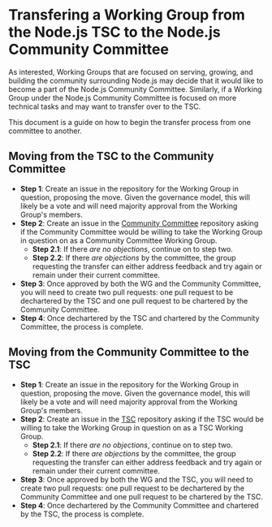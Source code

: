 # Transfering a Working Group from the Node.js TSC to the Node.js Community Committee

As interested, Working Groups that are focused on serving, growing, and building the community surrounding Node.js may decide that it would like to become a part of the Node.js Community Committee. Similarly, if a Working Group under the Node.js Community Committee is focused on more technical tasks and may want to transfer over to the TSC.

This document is a guide on how to begin the transfer process from one committee to another.

## Moving from the TSC to the Community Committee
* **Step 1**: Create an issue in the repository for the Working Group in question, proposing the move. Given the governance model, this will likely be a vote and will need majority approval from the Working Group's members.
* **Step 2**: Create an issue in the [Community Committee](https://github.com/nodejs/community-committee/issues) repository asking if the Community Committee would be willing to take the Working Group in question on as a Community Committee Working Group.
  * **Step 2.1**: If there _are no objections_, continue on to step two.
  * **Step 2.2**: If there _are objections_ by the committee, the group requesting the transfer can either address feedback and try again or remain under their current committee.
* **Step 3**: Once approved by both the WG and the Community Committee, you will need to create two pull requests: one pull request to be dechartered by the TSC and one pull request to be chartered by the Community Committee.
* **Step 4**: Once dechartered by the TSC and chartered by the Community Committee, the process is complete.

## Moving from the Community Committee to the TSC
* **Step 1**: Create an issue in the repository for the Working Group in question, proposing the move. Given the governance model, this will likely be a vote and will need majority approval from the Working Group's members.
* **Step 2**: Create an issue in the [TSC](https://github.com/nodejs/TSC/issues) repository asking if the TSC would be willing to take the Working Group in question on as a TSC Working Group.
  * **Step 2.1**: If there _are no objections_, continue on to step two.
  * **Step 2.2**: If there _are objections_ by the committee, the group requesting the transfer can either address feedback and try again or remain under their current committee.
* **Step 3**: Once approved by both the WG and the TSC, you will need to create two pull requests: one pull request to be dechartered by the Community Committee and one pull request to be chartered by the TSC.
* **Step 4**: Once dechartered by the Community Committee and chartered by the TSC, the process is complete.
